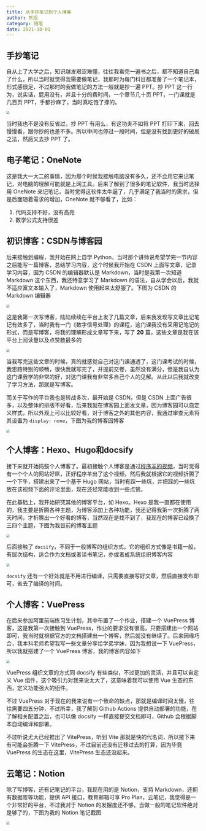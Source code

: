 ```yaml
---
title: 从手抄笔记到个人博客
author: 熊滔
category: 随笔
date: 2021-10-01
---
```


## 手抄笔记

自从上了大学之后，知识越发艰涩难懂，往往我看完一遍书之后，都不知道自己看了什么，所以当时就觉得我需要做笔记，我那时为每门科目都准备了一个笔记本，形式感很足，不过那时的我做笔记的方法一般就是抄一遍 PPT。抄 PPT 这一行为，说实话，屁用没有，并且十分的费时间，一个章节几十页 PPT，一门课就是几百页 PPT，手都抄麻了，当时真吃饱了撑的。


<img src="https://cdn.jsdelivr.net/gh/LastKnightCoder/ImgHosting3/4f4c45d7accd1af1c1a8377676651192021-10-02-21-37-53.jpg" style="zoom:50%"/>


当时我也不是没有反省过，抄 PPT 有用么，有这功夫不如将 PPT 打印下来，回去慢慢看，跟你抄的也差不多。所以中间也停过一段时间，但是没有找到更好的破局之法，然后又去抄 PPT 了。

## 电子笔记：OneNote

这是我大一大二的事情，因为那个时候我接触电脑没有多久，还不会用它来记笔记，对电脑的理解可能就是上网工具。后来了解到了很多的笔记软件，我当时选择用 OneNote 来记笔记，当时觉得这软件太牛逼了，几乎满足了我当时的需求，但是后面随着需求的增加，OneNote 就不够看了，比如：

1. 代码支持不好，没有高亮
2. 数学公式支持很差

## 初识博客：CSDN与博客园

后来接触到编程，我开始在网上自学 Python，当时那个讲师说希望学完一节内容之后能写一篇博客，总结学习内容，这个时候我开始在 CSDN 上面写文章，记录学习内容，因为 CSDN 的编辑器默认是 Markdown，当时是我第一次知道 Markdown 这个东西，我还特意学习了 Markdown 的语法，自从学会以后，我就不适应富文本输入了，Markdown 使用起来太舒服了。下图为 CSDN 的 Markdown 编辑器


<img src="https://cdn.jsdelivr.net/gh/LastKnightCoder/ImgHosting3@master/image.52nfx6irvzk0.png" style="zoom:50%;" />


这是我第一次写博客，陆陆续续在平台上发了几篇文章，后来我发现写文章比记笔记有效多了，当时我有一门《数字信号处理》的课程，这门课我没有采用记笔记的形式，而是写博客，将我的理解形成文章写下来，写了 **20** 篇，这些文章是我在该平台上阅读量以及点赞数最多的


<img src="https://cdn.jsdelivr.net/gh/LastKnightCoder/ImgHosting3@master/image.rfiezobwtuo.png" style="zoom:50%;" />


当我写完这些文章的时候，真的就感觉自己对这门课通透了，这门课考试的时候，我思路特别的顺畅，很快我就写完了，并提前交卷，虽然没有满分，但是我自认为这门课我学的非常的好，对这门课我有非常多自己个人的见解。从此以后我就改变了学习方法，那就是写博客。

而关于写作的平台我也是转战多次，最开始是 CSDN，但是 CSDN 上面广告很多，以及整体的排版不好看，后来我就在博客园上面发文章，因为博客园可以自定义样式，所以外观上可以比较好看，对于博客之外的其他内容，我通过审查元素将其设置为 `display: none`，下图为我的博客园博客


<img src="https://cdn.jsdelivr.net/gh/LastKnightCoder/ImgHosting3/202110022118162021-10-02-21-18-17.png" style="zoom:50%"/>


## 个人博客：Hexo、Hugo和docsify

接下来就开始捣鼓个人博客了。最初接触个人博客是通过[程序羊的视频](https://www.bilibili.com/video/BV1Yb411a7ty)，当时觉得有一个个人的网站好屌，正好程序羊出了这个视频，然后我就根据它的视频折腾了一个下午，搭建出来了一个基于 Hugo 网站，当时有踩一些坑，并把踩的一些坑放在该视频下面的评论里面，现在还经常能收到一些点赞。

在此基础上，我开始研究其他的博客平台，如 Hexo。Hexo 是我一直都在使用的，我主要是折腾各种主题，为博客添加上各种功能，我还记得我第一次折腾了两天时间，才折腾出一个好看的博客，当然现在是找不到了，我现在的博客已经换了三四个主题，下图为我目前的博客主题


<img src="https://cdn.jsdelivr.net/gh/LastKnightCoder/ImgHosting3@master/image.snx2t2mhck0.png" style="zoom:50%;" />


后面接触了 `docsify`，不同于一般博客的组织方式，它的组织方式像是书籍一般，有层次结构，适合作为文档或者读书笔记，亦或者成系统组织博客内容

<img src="https://cdn.jsdelivr.net/gh/LastKnightCoder/ImgHosting3@master/image.488wzni45y40.png" style="zoom:50%;" />

`docsify` 还有一个好处就是不用进行编译，只需要直接写好文章，然后直接发布即可，省去了编译的时间。

## 个人博客：VuePress

在后来参加阿里前端练习生计划，其中布置了一个作业，搭建一个 VuePress 博客，这是我第一次接触到 VuePress，作业的要求没有很高，只要搭建出一个网站即可，我当时就根据官方的文档搭建出一个博客，然后就没有继续了。后来因缘巧合，我本科老师希望我写一些文章分享给学弟学妹，因为我想试一下 VuePress，所以我就搭建了一个 VuePress 博客，我的博客内容如下

<img src="https://cdn.jsdelivr.net/gh/LastKnightCoder/ImgHosting3@master/image.6hf89j9dlfo0.png" style="zoom:50%;" />

VuePress 组织文章的方式同 docsify 有些类似，不过更加的灵活，并且可以自定义 Vue 组件，这个吸引力对我来说太大了，这意味着我可以使用 Vue 生态的东西，定义功能强大的组件。

不过 VuePress 对于现在的我来说有一个致命的缺点，那就是编译时间太慢，往往需要四五分钟，不过所幸，我了解到 Github Actions 提供自动部署的功能，在了解相关配置之后，也可以像 docsify 一样直接提交文档即可，Github 会根据脚本自动编译和部署。

不过听说尤大已经推出了 VitePress，听到 Vite 那就是快的代名词，所以接下来有可能会折腾一下 VitePress，不过目前还没有迁移过去的打算，因为毕竟 VuePress 的生态在这里，VitePress 生态还没起来。

## 云笔记：Notion

除了写博客，还有记笔记的平台，我现在用的是 Notion，支持 Markdown，还拥有数据库等功能，提供 API 接口，教育邮箱可享 Pro Plan，云笔记，我觉得是一个非常好的平台，不过我对于 Notion 的发掘度还不够，当做一般的笔记软件绝对是够了的，下图为我的 Notion 笔记截图

<img src="https://cdn.jsdelivr.net/gh/LastKnightCoder/ImgHosting3/202110022120402021-10-02-21-20-41.png" style="zoom:50%"/>